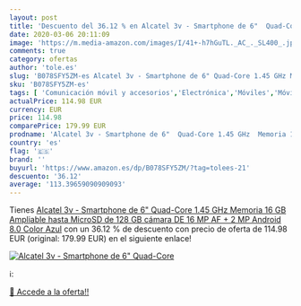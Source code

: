 ```yaml
---
layout: post
title: 'Descuento del 36.12 % en Alcatel 3v - Smartphone de 6"  Quad-Core'
date: 2020-03-06 20:11:09
image: 'https://m.media-amazon.com/images/I/41+-h7hGuTL._AC_._SL400_.jpg'
comments: true
category: ofertas
author: 'tole.es'
slug: 'B078SFY5ZM-es Alcatel 3v - Smartphone de 6" Quad-Core 1.45 GHz Memoria...'
sku: 'B078SFY5ZM-es'
tags: [ 'Comunicación móvil y accesorios','Electrónica','Móviles','Móviles y smartphones libres','Smartwatches','Tecnología para vestir','android', ]
actualPrice: 114.98 EUR
currency: EUR
price: 114.98
comparePrice: 179.99 EUR
prodname: 'Alcatel 3v - Smartphone de 6"  Quad-Core 1.45 GHz  Memoria 16 GB Ampliable hasta MicroSD de 128 GB  cámara DE 16 MP AF + 2 MP  Android 8.0  Color Azul'
country: 'es'
flag: '🇪🇸'
brand: ''
buyurl: 'https://www.amazon.es/dp/B078SFY5ZM/?tag=tolees-21'
descuento: '36.12'
average: '113.39659090909093'
---
```


Tienes [Alcatel 3v - Smartphone de 6"  Quad-Core 1.45 GHz  Memoria 16 GB Ampliable hasta MicroSD de 128 GB  cámara DE 16 MP AF + 2 MP  Android 8.0  Color Azul](https://www.amazon.es/dp/B078SFY5ZM/?tag=tolees-21) con un 36.12 % de descuento con precio de oferta de 114.98 EUR (original: 179.99 EUR) en el siguiente enlace!

[![Alcatel 3v - Smartphone de 6"  Quad-Core](https://m.media-amazon.com/images/I/41+-h7hGuTL._AC_._SL400_.jpg)](https://www.amazon.es/dp/B078SFY5ZM/?tag=tolees-21)

ℹ️:


[🛒 Accede a la oferta!!](https://www.amazon.es/dp/B078SFY5ZM/?tag=tolees-21)
